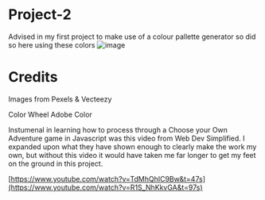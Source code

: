 # Project-2


Advised in my first project to make use of a colour pallette generator so did so here using these colors 
![image](https://github.com/BrandonPCollins/Project-2/assets/131177569/692d46dc-3ed1-4766-820c-a5a179aebbe0)

# Credits

Images from Pexels & Vecteezy

Color Wheel Adobe Color 

Instumenal in learning how to process through a Choose your Own Adventure game in Javascript was this video from Web Dev Simplified. I expanded upon what they have shown enough to clearly make the work my own, but without this video it would have taken me far longer to get my feet on the ground in this project. 

[https://www.youtube.com/watch?v=TdMhQhIC9Bw&t=47s](https://www.youtube.com/watch?v=R1S_NhKkvGA&t=97s)
